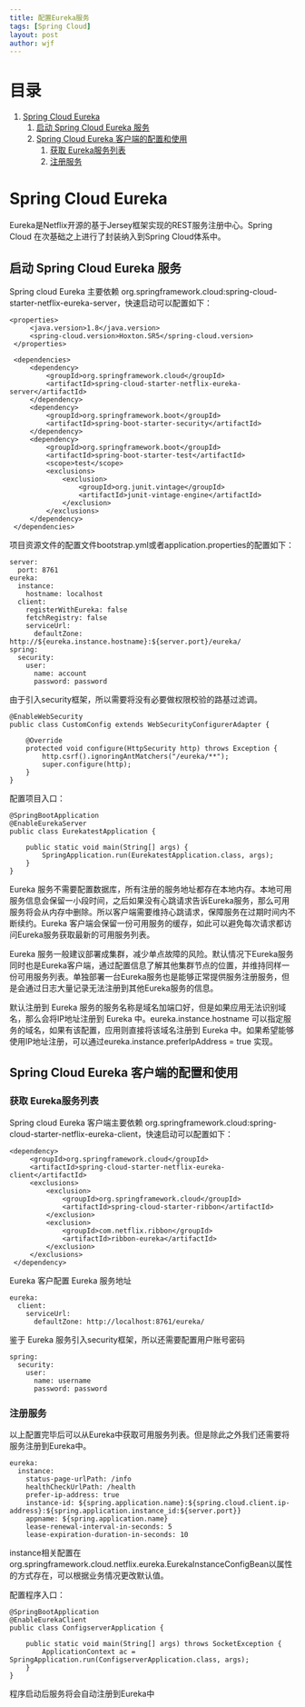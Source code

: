 ```yaml
---
title: 配置Eureka服务
tags: [Spring Cloud]
layout: post
author: wjf
---
```


# 目录

1.  [Spring Cloud Eureka](#org8ed4c5f)
    1.  [启动 Spring Cloud Eureka 服务](#orgcb419d9)
    2.  [Spring Cloud Eureka 客户端的配置和使用](#orgfb378dd)
        1.  [获取 Eureka服务列表](#org13fd3a2)
        2.  [注册服务](#org13fd3a6)

<a id="org8ed4c5f"></a>

# Spring Cloud Eureka

Eureka是Netflix开源的基于Jersey框架实现的REST服务注册中心。Spring Cloud 在次基础之上进行了封装纳入到Spring Cloud体系中。


<a id="orgcb419d9"></a>

## 启动 Spring Cloud Eureka 服务

Spring cloud Eureka 主要依赖 org.springframework.cloud:spring-cloud-starter-netflix-eureka-server，快速启动可以配置如下：

    
    <properties>
         <java.version>1.8</java.version>
         <spring-cloud.version>Hoxton.SR5</spring-cloud.version>
     </properties>
    
     <dependencies>
         <dependency>
             <groupId>org.springframework.cloud</groupId>
             <artifactId>spring-cloud-starter-netflix-eureka-server</artifactId>
         </dependency>
         <dependency>
             <groupId>org.springframework.boot</groupId>
             <artifactId>spring-boot-starter-security</artifactId>
         </dependency>
         <dependency>
             <groupId>org.springframework.boot</groupId>
             <artifactId>spring-boot-starter-test</artifactId>
             <scope>test</scope>
             <exclusions>
                 <exclusion>
                     <groupId>org.junit.vintage</groupId>
                     <artifactId>junit-vintage-engine</artifactId>
                 </exclusion>
             </exclusions>
         </dependency>
     </dependencies>

项目资源文件的配置文件bootstrap.yml或者application.properties的配置如下：

    
    server:
      port: 8761
    eureka:
      instance:
        hostname: localhost
      client:
        registerWithEureka: false
        fetchRegistry: false
        serviceUrl:
          defaultZone: http://${eureka.instance.hostname}:${server.port}/eureka/
    spring:
      security:
        user:
          name: account
          password: password

由于引入security框架，所以需要将没有必要做权限校验的路基过滤调。

    
    @EnableWebSecurity
    public class CustomConfig extends WebSecurityConfigurerAdapter {
    
        @Override
        protected void configure(HttpSecurity http) throws Exception {
            http.csrf().ignoringAntMatchers("/eureka/**");
            super.configure(http);
        }
    }

配置项目入口：

    
    @SpringBootApplication
    @EnableEurekaServer
    public class EurekatestApplication {
    
        public static void main(String[] args) {
            SpringApplication.run(EurekatestApplication.class, args);
        }
    }

Eureka 服务不需要配置数据库，所有注册的服务地址都存在本地内存。本地可用服务信息会保留一小段时间，之后如果没有心跳请求告诉Eureka服务，那么可用服务将会从内存中删除。所以客户端需要维持心跳请求，保障服务在过期时间内不断续约。Eureka 客户端会保留一份可用服务的缓存，如此可以避免每次请求都访问Eureka服务获取最新的可用服务列表。

Eureka 服务一般建议部署成集群，减少单点故障的风险。默认情况下Eureka服务同时也是Eureka客户端，通过配置信息了解其他集群节点的位置，并维持同样一份可用服务列表。单独部署一台Eureka服务也是能够正常提供服务注册服务，但是会通过日志大量记录无法注册到其他Eureka服务的信息。

默认注册到 Eureka 服务的服务名称是域名加端口好，但是如果应用无法识别域名，那么会将IP地址注册到 Eureka 中。eureka.instance.hostname 可以指定服务的域名，如果有该配置，应用则直接将该域名注册到 Eureka 中。如果希望能够使用IP地址注册，可以通过eureka.instance.preferIpAddress = true 实现。


<a id="orgfb378dd"></a>

## Spring Cloud Eureka 客户端的配置和使用


<a id="org13fd3a2"></a>

### 获取 Eureka服务列表

Spring cloud Eureka 客户端主要依赖 org.springframework.cloud:spring-cloud-starter-netflix-eureka-client，快速启动可以配置如下：

    
    <dependency>
         <groupId>org.springframework.cloud</groupId>
         <artifactId>spring-cloud-starter-netflix-eureka-client</artifactId>
         <exclusions>
             <exclusion>
                 <groupId>org.springframework.cloud</groupId>
                 <artifactId>spring-cloud-starter-ribbon</artifactId>
             </exclusion>
             <exclusion>
                 <groupId>com.netflix.ribbon</groupId>
                 <artifactId>ribbon-eureka</artifactId>
             </exclusion>
         </exclusions>
     </dependency>

Eureka 客户配置 Eureka 服务地址

    
    eureka:
      client:
        serviceUrl:
          defaultZone: http://localhost:8761/eureka/

鉴于 Eureka 服务引入security框架，所以还需要配置用户账号密码

    
    spring:
      security:
        user:
          name: username
          password: password

<a id="org13fd3a6"></a>
### 注册服务

以上配置完毕后可以从Eureka中获取可用服务列表。但是除此之外我们还需要将服务注册到Eureka中。

    
    eureka:
      instance:
        status-page-urlPath: /info
        healthCheckUrlPath: /health
        prefer-ip-address: true
        instance-id: ${spring.application.name}:${spring.cloud.client.ip-address}:${spring.application.instance_id:${server.port}}
        appname: ${spring.application.name}
        lease-renewal-interval-in-seconds: 5
        lease-expiration-duration-in-seconds: 10

instance相关配置在org.springframework.cloud.netflix.eureka.EurekaInstanceConfigBean以属性的方式存在，可以根据业务情况更改默认值。

配置程序入口：

    
    @SpringBootApplication
    @EnableEurekaClient
    public class ConfigserverApplication {
    
        public static void main(String[] args) throws SocketException {
            ApplicationContext ac = SpringApplication.run(ConfigserverApplication.class, args);
        }
    }

程序启动后服务将会自动注册到Eureka中
